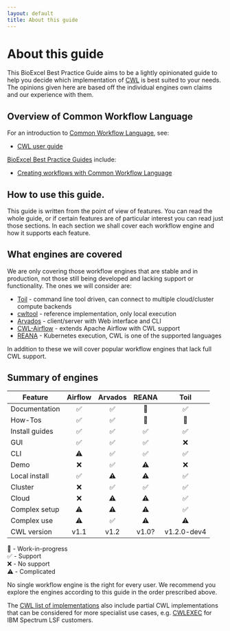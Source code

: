 ```yaml
---
layout: default
title: About this guide
---
```


# About this guide

This BioExcel Best Practice Guide aims to be a lightly opinionated guide to help you decide which implementation of [CWL](https://www.commonwl.org/) is best suited to your needs.  The opinions given here are based off the individual engines own claims and our experience with them.

## Overview of Common Workflow Language

For an introduction to [Common Workflow Language](https://www.commonwl.org/), see:

* [CWL user guide](https://www.commonwl.org/user_guide/)

[BioExcel Best Practice Guides](https://docs.bioexcel.eu/) include:

* [Creating workflows with Common Workflow Language](https://docs.bioexcel.eu/cwl-best-practice-guide/)

## How to use this guide.

This guide is written from the point of view of features.  You can read the whole guide, or if certain features are of particular interest you can read just those sections.  In each section we shall cover each workflow engine and how it supports each feature.

## What engines are covered

We are only covering those workflow engines that are stable and in production, not those still being developed and lacking support or functionality. The ones we will consider are:

* [Toil](full_cwl_implementation/toil.md) - command line tool driven, can connect to multiple cloud/cluster compute backends
* [cwltool](https://github.com/common-workflow-language/cwltool) - reference implementation, only local execution
* [Arvados](full_cwl_implementation/arvados.md) - client/server with Web interface and CLI
* [CWL-Airflow](full_cwl_implementation/airflow.md) - extends Apache Airflow with CWL support
* [REANA](full_cwl_implementation/reana.md) - Kubernetes execution, CWL is one of the supported languages

In addition to these we will cover popular workflow engines that lack full CWL support.

## Summary of engines

| Feature        | Airflow | Arvados | REANA | Toil |
| -------------- |:-------:|:-------:|:-----:|:----:|
| Documentation  | ✅ | ✅ | 🚧 | ✅ |
| How-Tos        | ✅ | ✅ | 🚧 | 🚧 |
| Install guides | ✅ | ✅ | ✅ | ✅ |
| GUI            | ✅ | ✅ | ✅ | ❌ |
| CLI		 | ⚠️  | ✅ | ✅ | ✅ |
| Demo		 | ❌ | ✅ | ⚠️  | ❌ |
| Local install	 | ✅ | ⚠️  | ⚠️  | ✅ |
| Cluster	 | ❌ | ✅ | ✅ | ✅ |
| Cloud		 | ❌ | ⚠️  | ⚠️  | ✅ |
| Complex setup	 | ⚠️  | ⚠️  | ⚠️  | ✅ |
| Complex use	 | ⚠️  | ✅ | ⚠️  | ⚠️  |
| CWL version	 | v1.1 | v1.2 | v1.0? | v1.2.0-dev4 |

🚧 - Work-in-progress  
✅ - Support  
❌ - No support  
⚠️  - Complicated  


No single workflow engine is the right for every user. We recommend you explore the engines according to this guide in the order prescribed above.

The [CWL list of implementations](https://www.commonwl.org/#Implementations) also include partial CWL implementations that can be considered for more specialist use cases, e.g. [CWLEXEC](https://github.com/IBMSpectrumComputing/cwlexec) for IBM Spectrum LSF customers.

